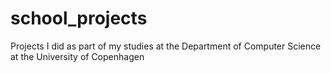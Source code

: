 # school_projects
Projects I did as part of my studies at the Department of Computer Science at the University of Copenhagen
